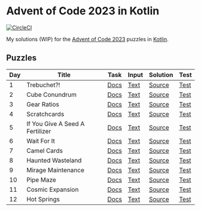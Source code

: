 # Advent of Code 2023 in Kotlin

[![CircleCI](https://dl.circleci.com/status-badge/img/gh/lakiboy/advent-of-code-2023-kotlin.svg?style=svg&circle-token=6d4e4a5bdf4f0e2902c4d54750ff1d7df65cda5c)](https://dl.circleci.com/status-badge/redirect/gh/lakiboy/advent-of-code-2023-kotlin/tree/main)

My solutions (WIP) for the [Advent of Code 2023](https://adventofcode.com/2023) puzzles in [Kotlin](https://kotlinlang.org).

## Puzzles

| Day | Title                           | Task                                         | Input                                | Solution                                               | Test                                                     |
|-----|---------------------------------|----------------------------------------------|--------------------------------------|--------------------------------------------------------|----------------------------------------------------------|
| 1   | Trebuchet?!                     | [Docs](https://adventofcode.com/2023/day/1)  | [Text](src/main/resources/day01.txt) | [Source](src/main/kotlin/io/dmitrijs/aoc2023/Day01.kt) | [Test](src/test/kotlin/io/dmitrijs/aoc2023/Day01Test.kt) |
| 2   | Cube Conundrum                  | [Docs](https://adventofcode.com/2023/day/2)  | [Text](src/main/resources/day02.txt) | [Source](src/main/kotlin/io/dmitrijs/aoc2023/Day02.kt) | [Test](src/test/kotlin/io/dmitrijs/aoc2023/Day02Test.kt) |
| 3   | Gear Ratios                     | [Docs](https://adventofcode.com/2023/day/3)  | [Text](src/main/resources/day03.txt) | [Source](src/main/kotlin/io/dmitrijs/aoc2023/Day03.kt) | [Test](src/test/kotlin/io/dmitrijs/aoc2023/Day03Test.kt) |
| 4   | Scratchcards                    | [Docs](https://adventofcode.com/2023/day/4)  | [Text](src/main/resources/day04.txt) | [Source](src/main/kotlin/io/dmitrijs/aoc2023/Day04.kt) | [Test](src/test/kotlin/io/dmitrijs/aoc2023/Day04Test.kt) |
| 5   | If You Give A Seed A Fertilizer | [Docs](https://adventofcode.com/2023/day/5)  | [Text](src/main/resources/day05.txt) | [Source](src/main/kotlin/io/dmitrijs/aoc2023/Day05.kt) | [Test](src/test/kotlin/io/dmitrijs/aoc2023/Day05Test.kt) |
| 6   | Wait For It                     | [Docs](https://adventofcode.com/2023/day/6)  | [Text](src/main/resources/day06.txt) | [Source](src/main/kotlin/io/dmitrijs/aoc2023/Day06.kt) | [Test](src/test/kotlin/io/dmitrijs/aoc2023/Day06Test.kt) |
| 7   | Camel Cards                     | [Docs](https://adventofcode.com/2023/day/7)  | [Text](src/main/resources/day07.txt) | [Source](src/main/kotlin/io/dmitrijs/aoc2023/Day07.kt) | [Test](src/test/kotlin/io/dmitrijs/aoc2023/Day07Test.kt) |
| 8   | Haunted Wasteland               | [Docs](https://adventofcode.com/2023/day/8)  | [Text](src/main/resources/day08.txt) | [Source](src/main/kotlin/io/dmitrijs/aoc2023/Day08.kt) | [Test](src/test/kotlin/io/dmitrijs/aoc2023/Day08Test.kt) |
| 9   | Mirage Maintenance              | [Docs](https://adventofcode.com/2023/day/9)  | [Text](src/main/resources/day09.txt) | [Source](src/main/kotlin/io/dmitrijs/aoc2023/Day09.kt) | [Test](src/test/kotlin/io/dmitrijs/aoc2023/Day09Test.kt) |
| 10  | Pipe Maze                       | [Docs](https://adventofcode.com/2023/day/10) | [Text](src/main/resources/day10.txt) | [Source](src/main/kotlin/io/dmitrijs/aoc2023/Day10.kt) | [Test](src/test/kotlin/io/dmitrijs/aoc2023/Day10Test.kt) |
| 11  | Cosmic Expansion                | [Docs](https://adventofcode.com/2023/day/11) | [Text](src/main/resources/day11.txt) | [Source](src/main/kotlin/io/dmitrijs/aoc2023/Day11.kt) | [Test](src/test/kotlin/io/dmitrijs/aoc2023/Day11Test.kt) |
| 12  | Hot Springs                     | [Docs](https://adventofcode.com/2023/day/12) | [Text](src/main/resources/day12.txt) | [Source](src/main/kotlin/io/dmitrijs/aoc2023/Day12.kt) | [Test](src/test/kotlin/io/dmitrijs/aoc2023/Day12Test.kt) |
